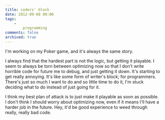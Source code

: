 ```yaml
---
title: coders' block
date: 2012-09-08 00:00
tags:
    -
        programming
comments: false
archived: true
---
```


I'm working on my Poker game, and it's always the same story.

I always find that the hardest part is not the logic, but getting it playable. I seem to always be torn between optimizing now so that I don't write horrible code for future me to debug, and just getting it down. It's starting to get really annoying. It's like some form of writer's block; for programmers. There's just so much I want to do and so little time to do it, I'm stuck deciding what to do instead of just going for it.

I think my best plan of attack is to just make it playable as soon as possible. I don't think I should worry about optimizing now, even if it means I'll have a harder job in the future. Hey, it'd be good experience to weed through really, really bad code.
